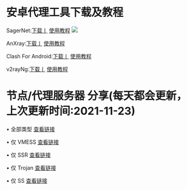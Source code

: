 # 安卓代理工具下载及教程
SagerNet:[下载丨]() [使用教程]()
![](https://raw.githubusercontent.com/OVOJKzzZ/test/main/C9.png)

AnXray:[下载丨]() [使用教程]()

Clash For Android:[下载丨]() [使用教程]()

v2rayNg:[下载丨]() [使用教程]()

# 节点/代理服务器 分享(每天都会更新，上次更新时间:2021-11-23)
• 全部类型 [查看链接](https://github.com/OVOJKzzZ/test/blob/main/123)

• 仅 VMESS [查看链接]()

• 仅 SSR [查看链接]()

• 仅 Trojan [查看链接]()

• 仅 SS [查看链接]()
